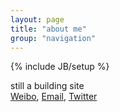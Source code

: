 ```yaml
---
layout: page
title: "about me"
group: "navigation"
---
```

{% include JB/setup %}

still a building site  
[Weibo](http://weibo.com/u/1654293217), [Email](mailto:zhangxzheng@gmail.com), [Twitter](https://twitter.com/ZhangXinZheng)
